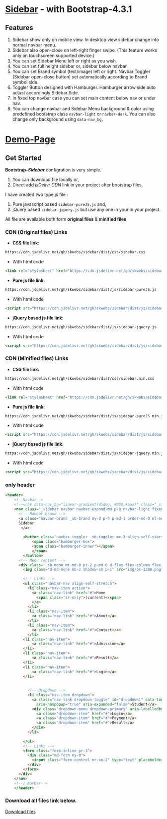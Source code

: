 # [Sidebar](https://skwebs.github.io/sidebar/) - with Bootstrap-4.3.1

## Features
1. Sidebar show only on mobile view. In desktop view sidebar change into normal navbar menu.
2. Sidebar also open-close on left-right finger swipe. (This feature works only on touchscreen supported device.)
3. You can set Sidebar Menu left or right as you wish.
4. You can set full height sidebar or, sidebar below navbar.
5. You can set Brand symbol (text/image) left or right. Navbar Toggler (Sidebar open-close button) set automatically according to Brand symbol side.
6. Toggler Button designed with Hamburger. Hamburger arrow side auto adjust accordingly Sidebar Side.
7. In fixed top navbar case you can set main content below nav or under nav.
8. You can change navbar and Sidebar Menu background & color using predefined bootstrap class `navbar-light` or `navbar-dark`. You can also change only background using `data-nav_bg`.


# [Demo-Page](https://skwebs.github.io/sidebar/)

## Get Started
**Bootstrap-_Sidebar_** configration is very simple.
1. You can download file locally or,
2. Direct add _jsDelivr CDN_ link in your project after bootstrap files.

I have created two type js file : 
1. Pure javascript based `sidebar-pureJS.js` and,
2. jQuery based `sidebar-jquery.js`
but use any one in your in your project.

All file are available both form **original files** & **minified files** 

### CDN (Original files) Links

- **CSS file link:** 

```html 
https://cdn.jsdelivr.net/gh/skwebs/sidebar/dist/css/sidebar.css
```

- With html code 
```html 
<link rel="stylesheet" href="https://cdn.jsdelivr.net/gh/skwebs/sidebar/dist/css/sidebar.css">
```

- **Pure js file link:** 
```html 
https://cdn.jsdelivr.net/gh/skwebs/sidebar/dist/js/sidebar-pureJS.js
```

- With html code 
```html 
<script src="https://cdn.jsdelivr.net/gh/skwebs/sidebar/dist/js/sidebar-pureJS.js"></script>
```

- **jQuery based js file link:** 
```html 
https://cdn.jsdelivr.net/gh/skwebs/sidebar/dist/js/sidebar-jquery.js
```

- With html code 
```html 
<script src="https://cdn.jsdelivr.net/gh/skwebs/sidebar/dist/js/sidebar-jquery.js"></script>
```

### CDN (Minified files) Links

- **CSS file link:** 
```html 
https://cdn.jsdelivr.net/gh/skwebs/sidebar/dist/css/sidebar.min.css
```

- With html code 
```html 
<link rel="stylesheet" href="https://cdn.jsdelivr.net/gh/skwebs/sidebar/dist/css/sidebar.min.css">
```

- **Pure js file link:** 
```html 
https://cdn.jsdelivr.net/gh/skwebs/sidebar/dist/js/sidebar-pureJS.min.js
```

- With html code 
```html
<script src="https://cdn.jsdelivr.net/gh/skwebs/sidebar/dist/js/sidebar-pureJS.min.js"></script>
```

- **jQuery based js file link:** 
```html
https://cdn.jsdelivr.net/gh/skwebs/sidebar/dist/js/sidebar-jquery.min.js
```

- With html code 
```html 
<script src="https://cdn.jsdelivr.net/gh/skwebs/sidebar/dist/js/sidebar-jquery.min.js"></script>
```

### only header
```html
<header>
	<!--Navbar-->
	<!--<nav data-nav_bg="linear-gradient(45deg, #000,#aaa)" class="_sidebar navbar navbar-expand-md p-0 navbar-dark fixed-top justify-content-sm-start">-->
	<nav class="_sidebar navbar navbar-expand-md p-0 navbar-light fixed-top ">
	  <!-- Navbar brand -->
	  <a class="navbar-brand _sb-brand my-0 p-0 p-md-1 order-md-0 ml-md-0 ml-3" href="#">
	  Sidebar
	   </a>
		
		<button class="navbar-toggler _sb-toggler mx-3 align-self-start hamburger my-auto " type="button">
			<span class="hamburger-box">
			<span class="hamburger-inner"></span>
			</span>
		</button>
	  <!-- Menu content -->
	  <div class="_sb-menu mt-md-0 pt-2 p-md-0 d-flex flex-column flex-md-row flex-lg-row justify-content-md-end navbar-collapse" >
		<img class="d-md-none mb-2 shadow-sm p-1" src="img/bs-1200.png" alt="Logo" >
	
	    <!-- Links -->
	    <ul class="navbar-nav align-self-stretch">
	      <li class="nav-item active">
	        <a class="nav-link" href="#">Home
	          <span class="sr-only">(current)</span>
	        </a>
	      </li>
	      <li class="nav-item">
	        <a class="nav-link" href="#">About</a>
	      </li>
	      <li class="nav-item">
	        <a class="nav-link" href="#">Contact</a>
	      </li>
		<li class="nav-item">
			<a class="nav-link" href="#">Admission</a>
		</li>
		<li class="nav-item">
			<a class="nav-link" href="#">Result</a>
		</li>
		<li class="nav-item">
			<a class="nav-link" href="#">Login</a>
		</li>
	
	
	      <!-- Dropdown -->
	      <li class="nav-item dropdown">
	        <a class="nav-link dropdown-toggle" id="dropdown1" data-toggle="dropdown"
	          aria-haspopup="true" aria-expanded="false">Student</a>
	        <div class="dropdown-menu dropdown-primary" aria-labelledby="dropdown1">
	          <a class="dropdown-item" href="#">Login</a>
	          <a class="dropdown-item" href="#">Payment</a>
	          <a class="dropdown-item" href="#">Result</a>
	        </div>
	      </li>
	   
	    </ul>
	    <!-- Links -->
		<form class="form-inline pr-3">
	      <div class="md-form my-0">
	        <input class="form-control mr-sm-2" type="text" placeholder="Search" aria-label="Search">
	      </div>
	    </form>
	  </div>
	</nav>
	<!--/.Navbar-->
	</header>
```


### Download all files link below.

[Download files](https://github.com/skwebs/sidebar/)




